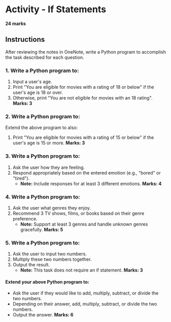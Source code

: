 # Activity - If Statements
**24 marks**

## Instructions
After reviewing the notes in OneNote, write a Python program to accomplish the task described for each question.

### 1. Write a Python program to:
1. Input a user's age.
2. Print "You are eligible for movies with a rating of 18 or below" if the user's age is 18 or over.
3. Otherwise, print "You are not eligible for movies with an 18 rating".
**Marks: 3**

### 2. Write a Python program to:
Extend the above program to also:
1. Print "You are eligible for movies with a rating of 15 or below" if the user's age is 15 or more.
**Marks: 3**

### 3. Write a Python program to:
1. Ask the user how they are feeling.
2. Respond appropriately based on the entered emotion (e.g., "bored" or "tired").
    - **Note:** Include responses for at least 3 different emotions.
**Marks: 4**

### 4. Write a Python program to:
1. Ask the user what genres they enjoy.
2. Recommend 3 TV shows, films, or books based on their genre preference.
    - **Note:** Support at least 3 genres and handle unknown genres gracefully.
**Marks: 5**


### 5. Write a Python program to:
1. Ask the user to input two numbers.
2. Multiply these two numbers together.
3. Output the result.
    - **Note:** This task does not require an if statement.
**Marks: 3**

#### Extend your above Python program to:
- Ask the user if they would like to add, multiply, subtract, or divide the two numbers.
- Depending on their answer, add, multiply, subtract, or divide the two numbers.
- Output the answer.
**Marks: 6**